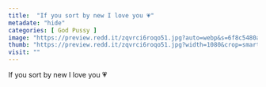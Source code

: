 ```yaml
---
title:  "If you sort by new I love you 💗"
metadate: "hide"
categories: [ God Pussy ]
image: "https://preview.redd.it/zqvrci6roqo51.jpg?auto=webp&s=6f8c5480a31ac0ae8eabe86444ce6e9407a6939c"
thumb: "https://preview.redd.it/zqvrci6roqo51.jpg?width=1080&crop=smart&auto=webp&s=b7dc3c417f59866efa57ba8a4783dc360fbad685"
visit: ""
---
```

If you sort by new I love you 💗
